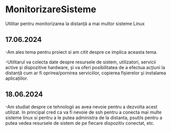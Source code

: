 # MonitorizareSisteme
Utilitar pentru monitorizarea la distanță a mai multor sisteme Linux


## 17.06.2024

-Am ales tema pentru proiect si am citit despre ce implica aceasta tema.

-Utilitarul va colecta date despre resursele de sistem, utilizatori, servicii active și dispozitive hardware, și va oferi posibilitatea de a efectua acțiuni la distanță cum ar fi oprirea/pornirea serviciilor, copierea fișierelor și instalarea aplicațiilor.


## 18.06.2024

-Am studiat despre ce tehnologii as avea nevoie pentru a dezvolta acest utilizat. In principal cred ca va fi nevoie de ssh pentru a conecta mai multe sisteme linux si pentru a le putea administra de la distanta, psutils pentru a putea vedea resursele de sistem de pe fiecare dispozitiv conectat, etc.









